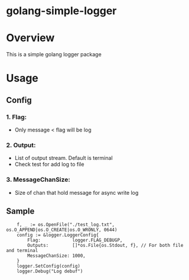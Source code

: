 # golang-simple-logger


# Overview
This is a simple golang logger package

# Usage
## Config
### 1. Flag:
- Only message < flag will be log  
  
### 2. Output:
- List of output stream. Default is terminal
- Check test for add log to file  
  
### 3. MessageChanSize:
- Size of chan that hold message for async write log

## Sample

```
    f, _ := os.OpenFile("./test_log.txt", os.O_APPEND|os.O_CREATE|os.O_WRONLY, 0644)
    config := &logger.LoggerConfig{
        Flag:            logger.FLAG_DEBUGP,
        Outputs:         []*os.File{os.Stdout, f}, // For both file and terminal
        MessageChanSize: 1000,
    }
    logger.SetConfig(config)
    logger.Debug("Log debuf")
```


